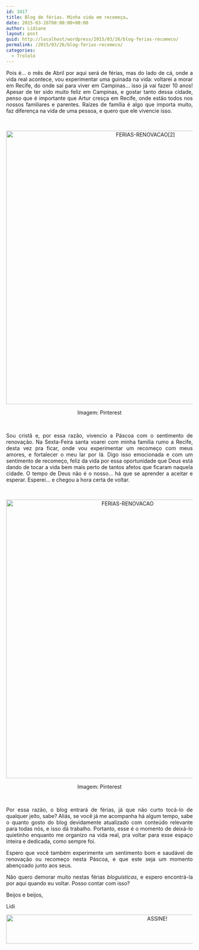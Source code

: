 ```yaml
---
id: 3417
title: Blog de férias. Minha vida em recomeço…
date: 2015-03-26T00:00:00+00:00
author: Lidiane
layout: post
guid: http://localhost/wordpress/2015/03/26/blog-ferias-recomeco/
permalink: /2015/03/26/blog-ferias-recomeco/
categories:
  - Trololó
---
```

<p align="justify">
  Pois é… o mês de Abril por aqui será de férias, mas do lado de cá, onde a vida real acontece, vou experimentar uma guinada na vida: voltarei a morar em Recife, do onde saí para viver em Campinas… isso já vai fazer 10 anos! Apesar de ter sido muito feliz em Campinas, e gostar tanto dessa cidade, penso que é importante que Artur cresça em Recife, onde estão todos nos nossos familiares e parentes. Raízes de família é algo que importa muito, faz diferença na vida de uma pessoa, e quero que ele vivencie isso.
</p>

&nbsp;

<p align="center">
  <a href="http://www.trololodemulher.com.br/blog/wp-content/uploads/2015/03/FERIAS-RENOVACAO2.jpg"><img class="alignnone size-full wp-image-10895" src="http://www.trololodemulher.com.br/blog/wp-content/uploads/2015/03/FERIAS-RENOVACAO2.jpg" alt="FERIAS-RENOVACAO[2]" width="736" height="736" /></a>
</p>

<p align="center">
  Imagem: Pinterest
</p>

&nbsp;

<p align="justify">
  Sou cristã e, por essa razão, vivencio a Páscoa com o sentimento de renovação. Na Sexta-Feira santa voarei com minha família rumo a Recife, desta vez pra ficar, onde vou experimentar um recomeço com meus amores, e fortalecer o meu lar por lá. Digo isso emocionada e com um sentimento de recomeço, feliz da vida por essa oportunidade que Deus está dando de tocar a vida bem mais perto de tantos afetos que ficaram naquela cidade. O tempo de Deus não é o nosso… há que se aprender a aceitar e esperar. Esperei… e chegou a hora certa de voltar.
</p>

&nbsp;

<p align="center">
  <a href="http://www.trololodemulher.com.br/blog/wp-content/uploads/2015/03/FERIAS-RENOVACAO.jpg"><img class="alignnone size-full wp-image-10894" src="http://www.trololodemulher.com.br/blog/wp-content/uploads/2015/03/FERIAS-RENOVACAO.jpg" alt="FERIAS-RENOVACAO" width="640" height="750" /></a>
</p>

<p align="center">
  Imagem: Pinterest
</p>

&nbsp;

<p align="justify">
  Por essa razão, o blog entrará de férias, já que não curto tocá-lo de qualquer jeito, sabe? Aliás, se você já me acompanha há algum tempo, sabe o quanto gosto do blog devidamente atualizado com conteúdo relevante para todas nós, e isso dá trabalho. Portanto, esse é o momento de deixá-lo quietinho enquanto me organizo na vida real, pra voltar para esse espaço inteira e dedicada, como sempre foi.
</p>

<p align="justify">
  Espero que você também experimente um sentimento bom e saudável de renovação ou recomeço nesta Páscoa, e que este seja um momento abençoado junto aos seus.
</p>

<p align="justify">
  Não quero demorar muito nestas férias <em>bloguísticas</em>, e espero encontrá-la por aqui quando eu voltar. Posso contar com isso?
</p>

<p align="justify">
  Beijos e beijos,
</p>

<p align="justify">
  Lidi
</p>

<p align="center">
  <a href="http://feedburner.google.com/fb/a/mailverify?uri=blogbichafemea&loc=pt_BR" target="_blank"><img class="alignnone size-full wp-image-10439" src="http://www.trololodemulher.com.br/blog/wp-content/uploads/2014/09/ASSINE.png" alt="ASSINE!" width="800" height="78" /></a>
</p>